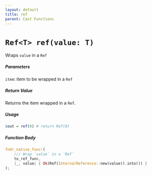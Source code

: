 ```yaml
---
layout: default
title: ref
parent: Cast Functions
---
```


# `Ref<T> ref(value: T)`
Wraps `value` in a `Ref`

##### Parameters
`item`: item to be wrapped in a `Ref`

##### Return Value
Returns the item wrapped in a `Ref`.

##### Usage
```r
$out = ref(0) # return Ref(0)
```

##### Function Body
```rust
fndr_native_func!(
    /// Wrap `value` in a `Ref`
    to_ref_func,
    |_, value| { Ok(Ref(InternalReference::new(value)).into()) }
);
```
